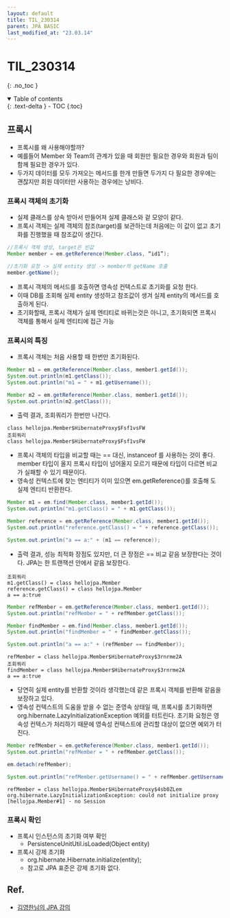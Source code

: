 ```yaml
---
layout: default
title: TIL_230314
parent: JPA BASIC
last_modified_at: "23.03.14"
---
```


# TIL_230314
{: .no_toc }

<details open markdown="block">
  <summary>
    Table of contents
  </summary>
  {: .text-delta }
- TOC
{:toc}
</details>

## 프록시
- 프록시를 왜 사용해야할까?
- 예를들어 Member 와 Team의 관계가 있을 때 회원만 필요한 경우와 회원과 팀이 함께 필요한 경우가 있다.
- 두가지 데이터를 모두 가져오는 메서드를 한개 만들면 두가지 다 필요한 경우에는 괜찮지만 회원 데이터만 사용하는 경우에는 낭비다.

### 프록시 객체의 초기화
- 실제 클래스를 상속 받아서 만들어져 실제 클래스와 겉 모양이 같다.
- 프록시 객체는 실제 객체의 참조(target)를 보관하는데 처음에는 이 값이 없고 초기화를 진행했을 때 참조값이 생긴다.

```java
//프록시 객체 생성, target은 빈값
Member member = em.getReference(Member.class, “id1”); 

//초기화 요청 -> 실제 entity 생성 -> member의 getName 호출
member.getName();
```

- 프록시 객체의 메서드를 호출하면 영속성 컨텍스트로 초기화를 요청 한다.
- 이때 DB를 조회해 실제 entity 생성하고 참조값이 생겨 실제 entity의 메서드를 호출하게 된다.
- 초기화할때, 프록시 객체가 실제 엔티티로 바뀌는것은 아니고, 초기화되면 프록시 객체를 통해서 실제 엔티티에 접근 가능

### 프록시의 특징
- 프록시 객체는 처음 사용할 때 한번만 초기화된다.
```java
Member m1 = em.getReference(Member.class, member1.getId());
System.out.println(m1.getClass());
System.out.println("m1 = " + m1.getUsername());

Member m2 = em.getReference(Member.class, member1.getId());
System.out.println(m2.getClass());
```

- 출력 결과, 조회쿼리가 한번만 나간다.

```text
class hellojpa.Member$HibernateProxy$Fsf1vsFW
조회쿼리
class hellojpa.Member$HibernateProxy$Fsf1vsFW
```

- 프록시 객체의 타입을 비교할 때는 == 대신, instanceof 를 사용하는 것이 좋다. member 타입이 올지 프록시 타입이 넘어올지 모르기 때문에 타입이 다르면 비교가 실패할 수 있기 때문이다.
- 영속성 컨텍스트에 찾는 엔티티가 이미 있으면 em.getReference()를 호출해
도 실제 엔티티 반환한다.
```java
Member m1 = em.find(Member.class, member1.getId());
System.out.println("m1.getClass() = " + m1.getClass());

Member reference = em.getReference(Member.class, member1.getId());
System.out.println("reference.getClass() = " + reference.getClass());

System.out.println("a == a:" + (m1 == reference));
```

- 출력 결과, 성능 최적화 장점도 있지만, 더 큰 장점은 == 비교 같음 보장한다는 것이다. JPA는 한 트랜잭션 안에서 같음 보장한다.

```text
조회쿼리
m1.getClass() = class hellojpa.Member
reference.getClass() = class hellojpa.Member
a == a:true
```

```java
Member refMember = em.getReference(Member.class, member1.getId());
System.out.println("refMember = " + refMember.getClass());

Member findMember = em.find(Member.class, member1.getId());
System.out.println("findMember = " + findMember.getClass());

System.out.println("a == a:" + (refMember == findMember));
```

```text
refMember = class hellojpa.Member$HibernateProxy$3rnrme2A
조회쿼리
findMember = class hellojpa.Member$HibernateProxy$3rnrme2A
a == a:true
```
- 당연히 실제 entity를 반환할 것이라 생각했는데 같은 프록시 객체를 반환해 같음을 보장하고 있다.
- 영속성 컨텍스트의 도움을 받을 수 없는 준영속 상태일 때, 프록시를 초기화하면 org.hibernate.LazyInitializationException 예외를 터트린다. 초기화 요청은 영속성 컨텍스가 처리하기 때문에 영속성 컨텍스트에 관리할 대상이 없으면 예외가 터진다.

```java
Member refMember = em.getReference(Member.class, member1.getId());
System.out.println("refMember = " + refMember.getClass());

em.detach(refMember);

System.out.println("refMember.getUsername() = " + refMember.getUsername());
```

```text
refMember = class hellojpa.Member$HibernateProxy$4sb0ZLem
org.hibernate.LazyInitializationException: could not initialize proxy [hellojpa.Member#1] - no Session
```

### 프록시 확인
- 프록시 인스턴스의 초기화 여부 확인
	- PersistenceUnitUtil.isLoaded(Object entity)
- 프록시 강제 초기화
	- org.hibernate.Hibernate.initialize(entity);
	- 참고로 JPA 표준은 강제 초기화 없다. 

## Ref.
- <a href="https://www.inflearn.com/course/ORM-JPA-Basic/dashboard">김영한님의 JPA 강의</a>
